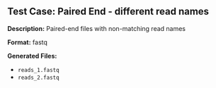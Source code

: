 ## Test Case: Paired End - different read names

**Description:** Paired-end files with non-matching read names

**Format:** fastq

**Generated Files:**
- `reads_1.fastq`
- `reads_2.fastq`
